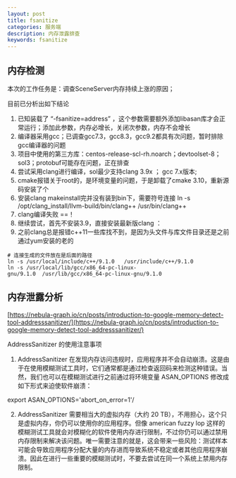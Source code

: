 ```yaml
---
layout: post
title: fsanitize
categories: 服务端
description: 内存泄露排查
keywords: fsanitize
---
```


## 内存检测

本次的工作任务是：调查SceneServer内存持续上涨的原因；

目前已分析出如下结论

1. 已知装载了 “-fsanitize=address” ，这个参数需要额外添加libasan库才会正常运行；添加此参数，内存必增长，关闭次参数，内存不会增长
2. 编译器采用gcc；已调查gcc7.3，gcc8.3，gcc9.2都具有次问题，暂时排除gcc编译器的问题
3. 项目中使用的第三方库：centos-release-scl-rh.noarch；devtoolset-8；sol3；protobuf可能存在问题，正在排查
4. 尝试采用clang进行编译，sol最少支持clang 3.9x ； gcc 7.x版本;
5. cmake报错关于root的，是环境变量的问题，于是卸载了cmake 3.10，重新源码安装了个
6. 安装clang makeinstall完并没有装到bin下，需要符号连接 ln -s /opt/clang_install/llvm-build/bin/clang++ /usr/bin/clang++
7. clang编译失败 ==！
8. 继续尝试，首先不安装3.9，直接安装最新版clang ： 
9. 之前clang总是报错c++11一些库找不到，是因为头文件与库文件目录还是之前通过yum安装的老的

```
# 连接生成的文件放在是后面的路径
ln -s /usr/local/include/c++/9.1.0   /usr/include/c++/9.1.0
ln -s /usr/local/lib/gcc/x86_64-pc-linux-gnu/9.1.0  /usr/lib/gcc/x86_64-pc-linux-gnu/9.1.0
```

## 内存泄露分析

[https://nebula-graph.io/cn/posts/introduction-to-google-memory-detect-tool-addresssanitizer/](https://nebula-graph.io/cn/posts/introduction-to-google-memory-detect-tool-addresssanitizer/)

AddressSanitizer 的使用注意事项

1. AddressSanitizer 在发现内存访问违规时，应用程序并不会自动崩溃。这是由于在使用模糊测试工具时，它们通常都是通过检查返回码来检测这种错误。当然，我们也可以在模糊测试进行之前通过将环境变量 ASAN_OPTIONS 修改成如下形式来迫使软件崩溃：

export ASAN_OPTIONS='abort_on_error=1'/

2. AddressSanitizer 需要相当大的虚拟内存（大约 20 TB），不用担心，这个只是虚拟内存，你仍可以使用你的应用程序。但像 american fuzzy lop 这样的模糊测试工具就会对模糊化的软件使用内存进行限制，不过你仍可以通过禁用内存限制来解决该问题。唯一需要注意的就是，这会带来一些风险：测试样本可能会导致应用程序分配大量的内存进而导致系统不稳定或者其他应用程序崩溃。因此在进行一些重要的模糊测试时，不要去尝试在同一个系统上禁用内存限制。
